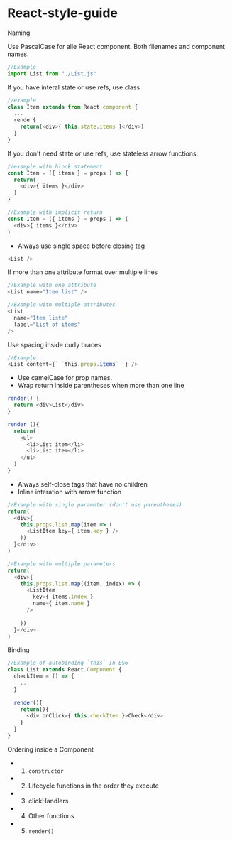 # React-style-guide

Naming

Use PascalCase for alle React component. Both filenames and component names.
```javascript
//Example
import List from "./List.js"
```

If you have interal state or use refs, use class

```javascript
//example
class Item extends from React.component {
  ...
  render{
    return(<div>{ this.state.items }</div>)
  }
}
```

If you don't need state or use refs, use stateless arrow functions.

```javascript
//example with block statement
const Item = ({ items } = props ) => {
  return(
    <div>{ items }</div>
  )
}

//Example with implicit return
const Item = ({ items } = props ) => (
  <div>{ items }</div>
)
```



- Always use single space before closing tag
```javascript
<List />
```

If more than one attribute format over multiple lines
```javascript
//Example with one attribute
<List name="Item list" />

//Example with multiple attributes
<List 
  name="Item liste"
  label="List of items"
/>
```

Use spacing inside curly braces
```javascript
//Example
<List content={` `this.props.items` `} />
```

- Use camelCase for prop names.
- Wrap return inside parentheses when more than one line
```javascript
render() {
  return <div>List</div>
}

render (){
  return(
    <ul>
      <li>List item</li>
      <li>List item</li>
    </ul>
  )
}
```

- Always self-close tags that have no children
- Inline interation with arrow function
```javascript
//Example with single parameter (don't use parentheses)
return(
  <div>{ 
    this.props.list.map(item => (
      <ListItem key={ item.key } />
    ))
  }</div>
)

//Example with multiple parameters
return(
  <div>{ 
    this.props.list.map((item, index) => (
      <ListItem 
        key={ items.index }
        name={ item.name }
      />
        
    ))
  }</div>
)
```

Binding
```javascript
//Example of autobinding `this` in ES6
class List extends React.Component {
  checkItem = () => {
    ...
  }
  
  render(){
    return(){
      <div onClick={ this.checkItem }>Check</div>
    }
  }
}
````

Ordering inside a Component
- 1. `constructor`
- 2. Lifecycle functions in the order they execute
- 3. clickHandlers
- 4. Other functions
- 5. `render()`

